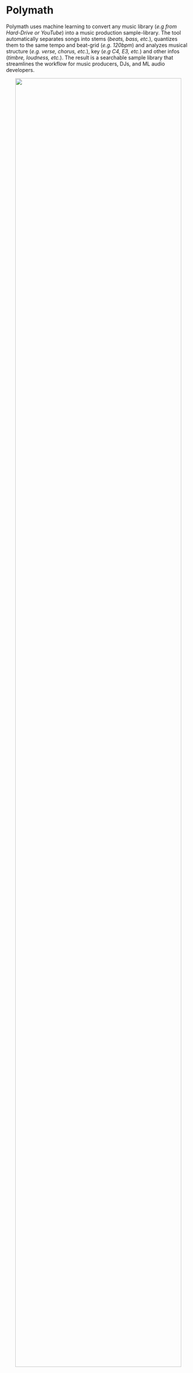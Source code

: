 
# Polymath

Polymath uses machine learning to convert any music library (*e.g from Hard-Drive or YouTube*) into a music production sample-library. The tool automatically separates songs into stems (*beats, bass, etc.*), quantizes them to the same tempo and beat-grid (*e.g. 120bpm*) and analyzes musical structure (*e.g. verse, chorus, etc.*), key (*e.g C4, E3, etc.*) and other infos (*timbre, loudness, etc.*). The result is a searchable sample library that streamlines the workflow for music producers, DJs, and ML audio developers.

<p align="center"><img  width="95%"  src="https://samim.io/static/upload/Frame_15.png" /></p>

**Use-case:** Polymath makes it effortless to combine elements from different songs to create unique new compositions: Simply grab a beat from a Funkadelic track, a bassline from a Tito Puente piece, and fitting horns from a Fela Kuti song, and seamlessly integrate them into your DAW in record time. Using Polymath's search capability to discover related tracks, creating a polished, hour-long mash-up DJ set is a breeze.


## How does it work?
- Music Source Separation is performed with the [Demucs](https://github.com/facebookresearch/demucs) neural network
- Music Structure Segmentation/Labeling is performed with the [sf_segmenter](https://github.com/wayne391/sf_segmenter) neural network
- Music Pitch Tracking and Key Detection are performed with [Crepe](https://github.com/marl/crepe) neural network
- Music Quantization and Alignment are performed with [pyrubberband](https://github.com/bmcfee/pyrubberband)
- Music Info retrieval and processing is performed with [librosa](https://github.com/librosa/librosa)

## Installation

You will need at least Python 3.7. From your terminal run:
```bash
git clone git@github.com:samim23/polymath.git
cd polymath
pip install -r requirements.txt
```

## Run Polymath

### 1. Add songs to the Polymath Library

##### Add YouTube video to library (auto-download)
```bash
python polymath.py -a n6DAqMFe97E
```
##### Add audio file (wav or mp3)
```bash
python polymath.py -a /path/to/audiolib/song.wav
```
##### Add multiple files at once
```bash
python polymath.py -a n6DAqMFe97E,eaPzCHEQExs,RijB8wnJCN0
python polymath.py -a /path/to/audiolib/song1.wav,/path/to/audiolib/song2.wav
python polymath.py -a /path/to/audiolib/
```
Songs are automatically analyzed once which takes some time. Once in the database, they can be access rapidly. The database is stored in the folder "/library/database.p". To reset everything, simply delete it.

### 2. Quantize songs in the Polymath Library
##### Quantize a specific songs in the library to tempo 120 BPM
```bash
python polymath.py -q n6DAqMFe97E -t 120
```
##### Quantize all songs in the library to tempo 120 BPM
```bash
python polymath.py -q all -t 120
```
##### Quantize a specific songs in the library to the tempo of the song
```bash
python polymath.py -q n6DAqMFe97E -k
```
Songs are automatically quantized to the same tempo and beat-grid and saved to the folder “/processed”.

### 3. Search for similar songs in the Polymath Library
##### Search for similar songs based on a specific songs in the library (-s = query audio file ID, -sa = results amount)
```bash
python polymath.py -s n6DAqMFe97E -sa 10
```
##### Search for similar songs based on a specific songs in the library and quantize all of them to tempo 120 BPM
```bash
python polymath.py -s n6DAqMFe97E -sa 10 -q all -t 120
```
##### Include BPM as search criteria  (-st)
```bash
python polymath.py -s n6DAqMFe97E -sa 10 -q all -t 120 -st -k
```
Similar songs are automatically found and optionally quantized and saved to the folder "/processed". This makes it easy to create for example an hour long mix of songs that perfectly match one after the other. 

## Audio Features

### Extracted Stems
The Demucs Neural Net has settings that can be adjusted in the python file
```bash
- bass
- drum
- guitare
- other
- piano
- vocals
```
### Extracted Features
The audio feature extractors have settings that can be adjusted in the python file
```bash
- tempo
- duration
- timbre
- timbre_frames
- pitch
- pitch_frames
- intensity
- intensity_frames
- volume
- avg_volume
- loudness
- beats
- segments_boundaries
- segments_labels
- frequency_frames
- frequency
- key
```

## License
Polymath is released under the MIT license as found in the [LICENSE](https://github.com/samim23/polymath/blob/main/LICENSE) file.
